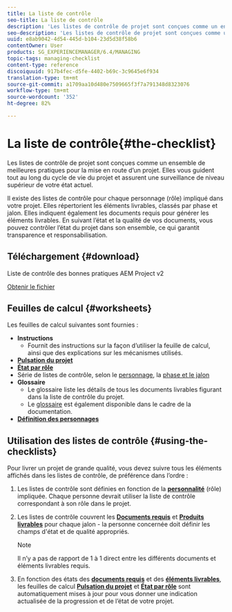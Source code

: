 ```yaml
---
title: La liste de contrôle
seo-title: La liste de contrôle
description: 'Les listes de contrôle de projet sont conçues comme un ensemble de meilleures pratiques pour la mise en route d’un projet. Elles vous guident tout au long du cycle de vie du projet et assurent une surveillance de niveau supérieur de votre état actuel. '
seo-description: 'Les listes de contrôle de projet sont conçues comme un ensemble de meilleures pratiques pour la mise en route d’un projet. Elles vous guident tout au long du cycle de vie du projet et assurent une surveillance de niveau supérieur de votre état actuel. '
uuid: e8ab9042-4d54-445d-b104-23d5d38f58b6
contentOwner: User
products: SG_EXPERIENCEMANAGER/6.4/MANAGING
topic-tags: managing-checklist
content-type: reference
discoiquuid: 917b4fec-d5fe-4402-b69c-3c9645e6f934
translation-type: tm+mt
source-git-commit: a1709aa10d480e7509665f3f7a791348d8323076
workflow-type: tm+mt
source-wordcount: '352'
ht-degree: 82%

---
```



# La liste de contrôle{#the-checklist}

Les listes de contrôle de projet sont conçues comme un ensemble de meilleures pratiques pour la mise en route d’un projet. Elles vous guident tout au long du cycle de vie du projet et assurent une surveillance de niveau supérieur de votre état actuel.

Il existe des listes de contrôle pour chaque personnage (rôle) impliqué dans votre projet. Elles répertorient les éléments livrables, classés par phase et jalon. Elles indiquent également les documents requis pour générer les éléments livrables. En suivant l’état et la qualité de vos documents, vous pouvez contrôler l’état du projet dans son ensemble, ce qui garantit transparence et responsabilisation.

## Téléchargement {#download}

Liste de contrôle des bonnes pratiques AEM Project v2

[Obtenir le fichier](assets/aem_project_bp_checklistv2-64.xlsx)

## Feuilles de calcul {#worksheets}

Les feuilles de calcul suivantes sont fournies :

* **Instructions**
   * Fournit des instructions sur la façon d’utiliser la feuille de calcul, ainsi que des explications sur les mécanismes utilisés.
* **[Pulsation du projet](/help/managing/best-practices.md#project-heartbeat-dashboard)**
* **[État par rôle](/help/managing/best-practices.md#status-by-role)**
* Série de listes de contrôle, selon le [personnage](/help/managing/best-practices.md#persona), la [phase et le jalon](/help/managing/best-practices.md#phases-and-milestones)
* **Glossaire**
   * Le glossaire liste les détails de tous les documents livrables figurant dans la liste de contrôle du projet.
   * Le [glossaire](/help/managing/best-practices-glossary.md) est également disponible dans le cadre de la documentation.
* **[Définition des personnages](/help/managing/best-practices.md#persona)**

## Utilisation des listes de contrôle  {#using-the-checklists}

Pour livrer un projet de grande qualité, vous devez suivre tous les éléments affichés dans les listes de contrôle, de préférence dans l’ordre :

1. Les listes de contrôle sont définies en fonction de la **[personnalité](/help/managing/best-practices.md#persona)** (rôle) impliquée. Chaque personne devrait utiliser la liste de contrôle correspondant à son rôle dans le projet.
1. Les listes de contrôle couvrent les **[Documents requis](/help/managing/best-practices.md#required-documents)** et **[Produits livrables](/help/managing/best-practices.md#deliverables)** pour chaque jalon - la personne concernée doit définir les champs d&#39;état et de qualité appropriés.

   >[!NOTE]
   >
   >Il n’y a pas de rapport de 1 à 1 direct entre les différents documents et éléments livrables requis.

1. En fonction des états des **[documents requis](/help/managing/best-practices.md#required-documents)** et des **[éléments livrables](/help/managing/best-practices.md#deliverables)**, les feuilles de calcul **[Pulsation du projet](/help/managing/best-practices.md#project-heartbeat-dashboard)** et **[État par rôle](/help/managing/best-practices.md#status-by-role)** sont automatiquement mises à jour pour vous donner une indication actualisée de la progression et de l’état de votre projet.